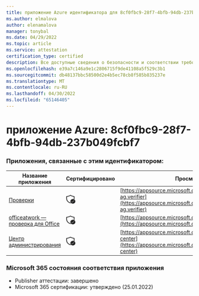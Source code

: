 ```yaml
---
title: приложение Azure идентификатора для 8cf0fbc9-28f7-4bfb-94db-237b049fcbf7
ms.author: elmalova
author: elenamalova
manager: tonybal
ms.date: 04/29/2022
ms.topic: article
ms.service: attestation
certification_type: certified
description: Все доступные сведения о безопасности и соответствии требованиям для 8cf0fbc9-28f7-4bfb-94db-237b049fcbf7.
ms.openlocfilehash: e39a7c146a9e1c2806715f9de41108a5f529c3b1
ms.sourcegitcommit: db48137bbc58500d2e4b5ec78cb8f585b835237e
ms.translationtype: MT
ms.contentlocale: ru-RU
ms.lasthandoff: 04/30/2022
ms.locfileid: "65146405"
---
```

# <a name="azure-app-id-8cf0fbc9-28f7-4bfb-94db-237b049fcbf7"></a>приложение Azure: 8cf0fbc9-28f7-4bfb-94db-237b049fcbf7


### <a name="apps-associated-with-this-id"></a>Приложения, связанные с этим идентификатором:
| **Название приложения** | **Сертифицировано** | **Просмотр в AppSource** |
|--------------|---------------|-----------------------|
| [Проверки](../forward/officeatwork-ag.verifier.md) | <img alt="Certified application badge" src="../media/certified-badge.png" height="25" width="25" /> | [https://appsource.microsoft.com/product/office/officeatwork-ag.verifier](https://appsource.microsoft.com/product/office/officeatwork-ag.verifier) |
| [officeatwork — проверка для Office](../forward/WA200000133.md) | <img alt="Certified application badge" src="../media/certified-badge.png" height="25" width="25" /> | [https://appsource.microsoft.com/product/office/WA200000133](https://appsource.microsoft.com/product/office/WA200000133) |
| [Центр администрирования](../forward/officeatwork.admin-center.md) | <img alt="Certified application badge" src="../media/certified-badge.png" height="25" width="25" /> | [https://appsource.microsoft.com/product/office/officeatwork.admin-center](https://appsource.microsoft.com/product/office/officeatwork.admin-center) |

### <a name="microsoft-365-app-compliance-status"></a>Microsoft 365 состояния соответствия приложения
- Publisher аттестации: завершено
- Microsoft 365 сертификации: утверждено (25.01.2022)
